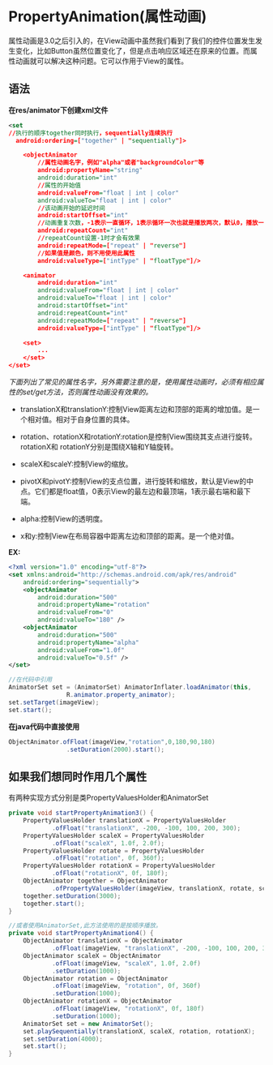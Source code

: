 # PropertyAnimation(属性动画)
属性动画是3.0之后引入的，在View动画中虽然我们看到了我们的控件位置发生发生变化，比如Button虽然位置变化了，但是点击响应区域还在原来的位置。而属性动画就可以解决这种问题。它可以作用于View的属性。

## 语法

**在res/animator下创建xml文件**

```xml
<set
//执行的顺序together同时执行，sequentially连续执行
  android:ordering=["together" | "sequentially"]>

    <objectAnimator
        //属性动画名字，例如"alpha"或者"backgroundColor"等
        android:propertyName="string"
        android:duration="int"
        //属性的开始值
        android:valueFrom="float | int | color"
        android:valueTo="float | int | color"
        //该动画开始的延迟时间
        android:startOffset="int"
        //动画重复次数，-1表示一直循环，1表示循环一次也就是播放两次，默认0，播放一次
        android:repeatCount="int"
        //repeatCount设置-1时才会有效果
        android:repeatMode=["repeat" | "reverse"]
        //如果值是颜色，则不用使用此属性
        android:valueType=["intType" | "floatType"]/>

    <animator
        android:duration="int"
        android:valueFrom="float | int | color"
        android:valueTo="float | int | color"
        android:startOffset="int"
        android:repeatCount="int"
        android:repeatMode=["repeat" | "reverse"]
        android:valueType=["intType" | "floatType"]/>

    <set>
        ...
    </set>
</set>
```
*下面列出了常见的属性名字，另外需要注意的是，使用属性动画时，必须有相应属性的set/get方法，否则属性动画没有效果的。*

- translationX和translationY:控制View距离左边和顶部的距离的增加值。是一个相对值。相对于自身位置的具体。

- rotation、rotationX和rotationY:rotation是控制View围绕其支点进行旋转。rotationX和 rotationY分别是围绕X轴和Y轴旋转。

- scaleX和scaleY:控制View的缩放。

- pivotX和pivotY:控制View的支点位置，进行旋转和缩放，默认是View的中点。它们都是float值，0表示View的最左边和最顶端，1表示最右端和最下端。

- alpha:控制View的透明度。

- x和y:控制View在布局容器中距离左边和顶部的距离。是一个绝对值。

**EX:**
```xml
<?xml version="1.0" encoding="utf-8"?>
<set xmlns:android="http://schemas.android.com/apk/res/android"
    android:ordering="sequentially">
    <objectAnimator
        android:duration="500"
        android:propertyName="rotation"
        android:valueFrom="0"
        android:valueTo="180" />
    <objectAnimator
        android:duration="500"
        android:propertyName="alpha"
        android:valueFrom="1.0f"
        android:valueTo="0.5f" />
</set>
```
```java
//在代码中引用
AnimatorSet set = (AnimatorSet) AnimatorInflater.loadAnimator(this,
                R.animator.property_animator);
set.setTarget(imageView);
set.start();
```

**在java代码中直接使用**
```java
ObjectAnimator.ofFloat(imageView,"rotation",0,180,90,180)
                .setDuration(2000).start();
```

## 如果我们想同时作用几个属性
有两种实现方式分别是类PropertyValuesHolder和AnimatorSet
```java
private void startPropertyAnimation3() {
    PropertyValuesHolder translationX = PropertyValuesHolder
            .ofFloat("translationX", -200, -100, 100, 200, 300);
    PropertyValuesHolder scaleX = PropertyValuesHolder
            .ofFloat("scaleX", 1.0f, 2.0f);
    PropertyValuesHolder rotate = PropertyValuesHolder
            .ofFloat("rotation", 0f, 360f);
    PropertyValuesHolder rotationX = PropertyValuesHolder
            .ofFloat("rotationX", 0f, 180f);
    ObjectAnimator together = ObjectAnimator
            .ofPropertyValuesHolder(imageView, translationX, rotate, scaleX, rotationX);
    together.setDuration(3000);
    together.start();
}

//或者使用AnimatorSet,此方法使用的是按顺序播放。
private void startPropertyAnimation4() {
    ObjectAnimator translationX = ObjectAnimator
            .ofFloat(imageView, "translationX", -200, -100, 100, 200, 300);
    ObjectAnimator scaleX = ObjectAnimator
            .ofFloat(imageView, "scaleX", 1.0f, 2.0f)
            .setDuration(1000);
    ObjectAnimator rotation = ObjectAnimator
            .ofFloat(imageView, "rotation", 0f, 360f)
            .setDuration(1000);
    ObjectAnimator rotationX = ObjectAnimator
            .ofFloat(imageView, "rotationX", 0f, 180f)
            .setDuration(1000);
    AnimatorSet set = new AnimatorSet();
    set.playSequentially(translationX, scaleX, rotation, rotationX);
    set.setDuration(4000);
    set.start();
}
```

